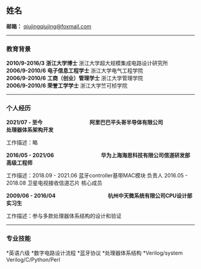 ## 姓名

**邮箱：** qiujingqiujing@foxmail.com　　　　　　　

----------------------------------

### 教育背景

**2010/9-2016/3**        **浙江大学博士**                浙江大学超大规模集成电路设计研究所    
**2006/9-2010/6**        **电子信息工程学士**            浙江大学电气工程学院                  
**2006/9-2010/6**        **工商（创业）管理学士**        浙江大学管理学院                      
**2006/9-2010/6**        **荣誉工学学士**                浙江大学竺可桢学院 

-----------------------

### 个人经历

**2021/07 - 至今**　　　　　　　　　**阿里巴巴平头哥半导体有限公司**　　　　　　　　**处理器体系架构开发**

工作描述：略

**2016/05 - 2021/06**　　　　　　　　　**华为上海海思科技有限公司信道研发部**　　　　　　　　**高级工程师**

工作描述：2018.09 - 2021.06  蓝牙controller基带MAC模块  负责人
         2016.05 - 2018.08  卫星电视接收信道芯片  核心成员

**2009/06 - 2016/04**　　　　　　　　　　**杭州中天微系统有限公司CPU设计部**　　　　　　　　　　　**实习生**    

工作描述：参与多款处理器体系结构的设计和验证 

------------------------

### 专业技能

*英语六级
*数字电路设计流程
*蓝牙协议
*处理器体系结构
*Verilog/system Verilog/C/Python/Perl







